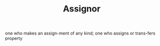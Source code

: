 ---
title: Assignor
letter: A
permalink: "/definitions/assignor.html"
body: one who makes an assign-ment of any kind; one who assigns or trans-fers property
published_at: '2018-07-07'
layout: post
---
